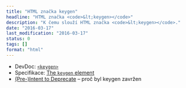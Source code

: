 ```yaml
---
title: "HTML značka keygen"
headline: "HTML značka <code>&lt;keygen></code>"
description: "K čemu slouží HTML značka <code>&lt;keygen></code>."
date: "2016-03-17"
last_modification: "2016-03-17"
status: 0
tags: []
format: "html"
---
```


<ul>
  <li>DevDoc: <a href="http://devdocs.io/html/element/keygen"><code>&lt;keygen></code></a></li>
  <li>Specifikace: <a href="https://html.spec.whatwg.org/multipage/forms.html#the-keygen-element">The <code>keygen</code> element</a></li>
  <li><a href="https://groups.google.com/a/chromium.org/forum/#!msg/blink-dev/pX5NbX0Xack/kmHsyMGJZAMJ">(Pre-)Intent to Deprecate</a> – proč byl keygen zavržen</li>
</ul>